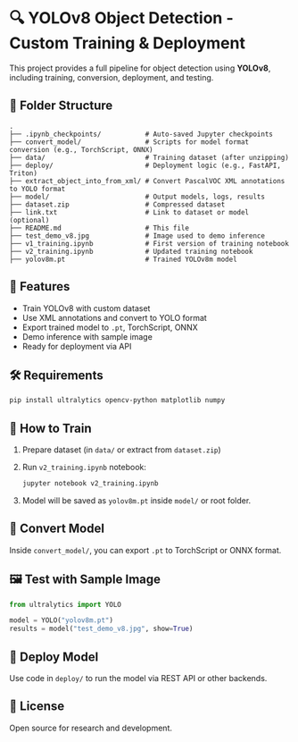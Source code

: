 
# 🔍 YOLOv8 Object Detection - Custom Training & Deployment

This project provides a full pipeline for object detection using **YOLOv8**, including training, conversion, deployment, and testing.

## 📁 Folder Structure

```
.
├── .ipynb_checkpoints/           # Auto-saved Jupyter checkpoints
├── convert_model/                # Scripts for model format conversion (e.g., TorchScript, ONNX)
├── data/                         # Training dataset (after unzipping)
├── deploy/                       # Deployment logic (e.g., FastAPI, Triton)
├── extract_object_into_from_xml/ # Convert PascalVOC XML annotations to YOLO format
├── model/                        # Output models, logs, results
├── dataset.zip                   # Compressed dataset
├── link.txt                      # Link to dataset or model (optional)
├── README.md                     # This file
├── test_demo_v8.jpg              # Image used to demo inference
├── v1_training.ipynb             # First version of training notebook
├── v2_training.ipynb             # Updated training notebook
├── yolov8m.pt                    # Trained YOLOv8m model
```

## 🚀 Features

- Train YOLOv8 with custom dataset
- Use XML annotations and convert to YOLO format
- Export trained model to `.pt`, TorchScript, ONNX
- Demo inference with sample image
- Ready for deployment via API

## 🛠 Requirements

```bash
pip install ultralytics opencv-python matplotlib numpy
```

## 🧪 How to Train

1. Prepare dataset (in `data/` or extract from `dataset.zip`)
2. Run `v2_training.ipynb` notebook:
   ```bash
   jupyter notebook v2_training.ipynb
   ```

3. Model will be saved as `yolov8m.pt` inside `model/` or root folder.

## 🧾 Convert Model

Inside `convert_model/`, you can export `.pt` to TorchScript or ONNX format.

## 🖼 Test with Sample Image

```python
from ultralytics import YOLO

model = YOLO("yolov8m.pt")
results = model("test_demo_v8.jpg", show=True)
```

## 🚀 Deploy Model

Use code in `deploy/` to run the model via REST API or other backends.

## 📄 License

Open source for research and development.

